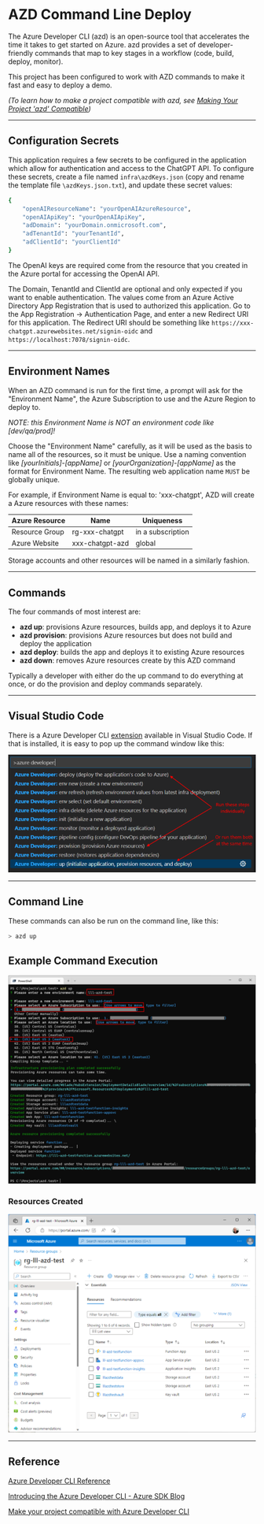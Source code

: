 # AZD Command Line Deploy

The Azure Developer CLI (azd) is an open-source tool that accelerates the time it takes to get started on Azure. azd provides a set of developer-friendly commands that map to key stages in a workflow (code, build, deploy, monitor).

This project has been configured to work with AZD commands to make it fast and easy to deploy a demo. 

*(To learn how to make a project compatible with azd, see [Making Your Project 'azd' Compatible](https://docs.luppes.com/AzdCompatibility/))*

---

## Configuration Secrets

This application requires a few secrets to be configured in the application which allow for authentication and access to the ChatGPT API.  To configure these secrets, create a file named `infra\azdKeys.json` (copy and rename the template file `\azdKeys.json.txt`), and update these secret values:

```bash
{
    "openAIResourceName": "yourOpenAIAzureResource",
    "openAIApiKey": "yourOpenAIApiKey",
    "adDomain": "yourDomain.onmicrosoft.com",
    "adTenantId": "yourTenantId",
    "adClientId": "yourClientId"
}
```

The OpenAI keys are required come from the resource that you created in the Azure portal for accessing the OpenAI API.

The Domain, TenantId and ClientId are optional and only expected if you want to enable authentication.  The values come from an Azure Active Directory App Registration that is used to authorized this application.  Go to the App Registration -> Authentication Page, and enter a new Redirect URI for this application.  The Redirect URI should be something like `https://xxx-chatgpt.azurewebsites.net/signin-oidc` and `https://localhost:7078/signin-oidc`.

---

## Environment Names

When an AZD command is run for the first time, a prompt will ask for the "Environment Name", the Azure Subscription to use and the Azure Region to deploy to.

*NOTE: this Environment Name is NOT an environment code like [dev/qa/prod]!*

Choose the "Environment Name" carefully, as it will be used as the basis to name all of the resources, so it must be unique. Use a naming convention like *[yourInitials]-[appName]* or *[yourOrganization]-[appName]* as the format for Environment Name. The resulting web application name `MUST` be globally unique.

For example, if Environment Name is equal to: 'xxx-chatgpt', AZD will create a Azure resources with these names:

| Azure Resource | Name                       | Uniqueness        |
| -------------- | -------------------------- | ----------------- |
| Resource Group |  rg-xxx-chatgpt            | in a subscription |
| Azure Website  |  xxx-chatgpt-azd           | global            |

Storage accounts and other resources will be named in a similarly fashion.

---

## Commands

The four commands of most interest are:

- **azd up**: provisions Azure resources, builds app, and deploys it to Azure
- **azd provision**: provisions Azure resources but does not build and deploy the application
- **azd deploy**: builds the app and deploys it to existing Azure resources
- **azd down**: removes Azure resources create by this AZD command

Typically a developer with either do the up command to do everything at once, or do the provision and deploy commands separately.

---

## Visual Studio Code

There is a Azure Developer CLI [extension](https://marketplace.visualstudio.com/items?itemName=ms-azuretools.azure-dev) available in Visual Studio Code. If that is installed, it is easy to pop up the command window like this:

![VSC Commands](../Docs/images/AZD_Commands.png)

---

## Command Line

These commands can also be run on the command line, like this:

```bash
> azd up
```

## Example Command Execution

![VSC Commands](../Docs/images/AZD_Prompts.png)

### Resources Created

![VSC Commands](../Docs/images/AZD_Result.png)

---

## Reference

[Azure Developer CLI Reference](https://learn.microsoft.com/en-us/azure/developer/azure-developer-cli/)

[Introducing the Azure Developer CLI - Azure SDK Blog](https://devblogs.microsoft.com/azure-sdk/introducing-the-azure-developer-cli-a-faster-way-to-build-apps-for-the-cloud/)

[Make your project compatible with Azure Developer CLI](https://learn.microsoft.com/en-us/azure/developer/azure-developer-cli/make-azd-compatible?pivots=azd-create)
